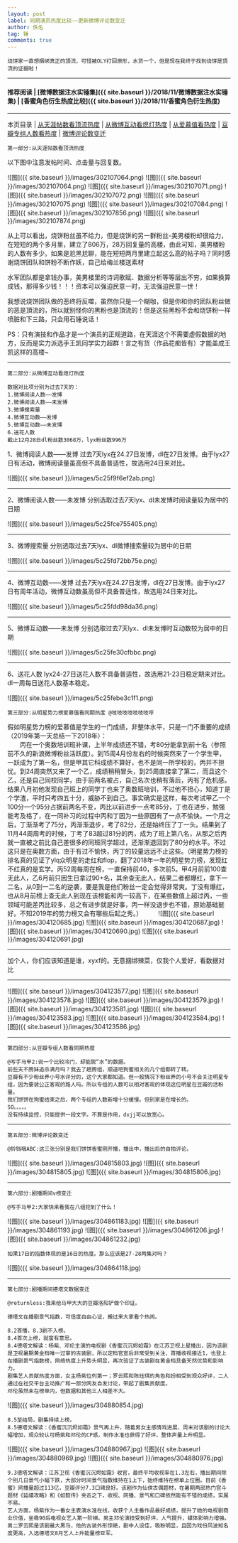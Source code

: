 ```yaml
---
layout: post
label: 同期演员热度比较——更新微博评论数变迁
author: 佚名
tag: 锤
comments: true
---
```


    烧饼家一直想捆绑真正的頂流，可惜被OLY打回原形，水货一个，但是现在我终于找到烧饼是頂流的证据啦！

---

#### 推荐阅读 | [微博数据注水实锤集]({{ site.baseurl }}/2018/11/微博数据注水实锤集) | [香蜜角色衍生热度比较]({{ site.baseurl }}/2018/11/香蜜角色衍生热度) 

---
本页目录 \| [从天涯帖数看顶流热度](#dxjjg) \| [从微博互动看熄灯热度](#dxjjb) \| [从爱慕值看热度](#dxjja) \| [豆瓣专组人数看热度](#dxjjc) \| [微博评论数变迁](#dxjjd)

<a class="anchor" name="dxjjg"></a>

    第一部分:从天涯帖数看顶流热度

以下图中注意发帖时间、点击量与回复数。

![图]({{ site.baseurl }}/images/302107064.png)
![图]({{ site.baseurl }}/images/302107064.png)
![图]({{ site.baseurl }}/images/302107071.png)
![图]({{ site.baseurl }}/images/302107072.png)
![图]({{ site.baseurl }}/images/302107075.png)
![图]({{ site.baseurl }}/images/302107084.png)
![图]({{ site.baseurl }}/images/302107856.png)
![图]({{ site.baseurl }}/images/302107874.png)


从上可以看出，烧饼粉丝虽不给力，但是烧饼的另一群粉丝-美男楼粉却很给力，在短短的两个多月里，建立了806万，28万回复量的高楼，由此可知，美男楼粉的人数有多少。如果是尬黑尬聊，能在短短两月里建立起这么高的帖子吗？同时感谢烧饼团队和饼粉不断作妖，自己给梅兰楼送素材

水军团队都是拿钱办事，美男楼里的诗词歌赋、数据分析等等层出不穷，如果换算成钱，那得多少钱！！！资本可以强迫民意一时，无法强迫民意一世！

我想说烧饼团队做的恶终将反噬，虽然你只是一个糊咖，但是你和你的团队粉丝做的恶是頂流的，所以就别怪你的黑粉也是頂流的！但是这些黑粉不会和烧饼粉一样喷脏和下三路，只会用石锤说话！

PS：只有演技和作品才是一个演员的正规道路，在天涯这个不需要虚假数据的地方，反而是实力派选手王凯同学实力超群！言之有货（作品花痴皆有）才能盖成王凯这样的高楼~

---

<a class="anchor" name="dxjjb"></a>

    第二部分:从微博互动看熄灯热度

    数据对比项分别为过去7天的： 
    1.微博阅读人数——发博 
    2.微博阅读人数——未发博 
    3.微博搜索量 
    4.微博互动数——发博 
    5.微博互动数——未发博 
    6.送花人数 
    截止12月28日dl粉丝数3068万，lyx粉丝数996万

1、微博阅读人数——发博
过去7天lyx在24.27日发博，dl在27日发博。由于lyx27日有活动，微博阅读量虽高但不具备普适性，故选用24日来对比。

![图]({{ site.baseurl }}/images/5c25f9f6ef2ab.png)

---

2、微博阅读人数——未发博
分别选取过去7天lyx、dl未发博时阅读量较为居中的日期

![图]({{ site.baseurl }}/images/5c25fce755405.png)

---

3、微博搜索量
分别选取过去7天lyx、dl微博搜索量较为居中的日期

![图]({{ site.baseurl }}/images/5c25fd72bb75e.png)

---

4、微博互动数——发博
过去7天lyx在24.27日发博，dl在27日发博。由于lyx27日有周年活动，微博互动数虽高但不具备普适性，故选用24日来对比。

![图]({{ site.baseurl }}/images/5c25fdd98da36.png)

---

5、微博互动数——未发博
分别选取过去7天lyx、dl未发博时互动数较为居中的日期

![图]({{ site.baseurl }}/images/5c25fe30cfbbc.png)

---

6、送花人数
lyx24-27日送花人数不具备普适性，故选用21-23日稳定期来对比。dl一周每日送花人数基本稳定。

![图]({{ site.baseurl }}/images/5c25febe3c1f1.png)

<a class="anchor" name="dxjja"></a>

    第三部分:从明星势力榜爱慕值看同期热度 @吱吱吱吱吱吱吱呼

假如明星势力榜的爱慕值是学生的一门成绩，非整体水平，只是一门不重要的成绩（2019年第一天总结一下2018年）：  
　　丙在一个奥数培训班补课，上半年成绩还不错，考80分能拿到前十名（参照前不久的新浪微博粉丝活跃度）。到15周4月份左右的时候突然来了一个学生甲，一跃成为了第一名，但是甲其它科成绩不算好，也不是同一所学校的，丙并不担忧。到24周突然又来了一个乙，成绩稍稍冒头，到25周直接拿了第二，而且这个乙，还是自己同校同学，由于前两名被占，自己名次也稍有落后，丙有了危机感。结果八月初他发现自己班上的同学丁也来了奥数班培训，不过他不担心，知道丁是个学渣，平时只考四五十分，威胁不到自己。事实确实是这样，每次考试甲乙一个100分一个95分占据前两名不变，丙比以前进步一点考85分，丁也在进步，勉强能考及格了，在一同补习的过程中丙和丁因为一些原因有了一点不愉快。一个月之后，丁渐渐考了75分，丙渐渐退步，考了82分，还是始终压了丁一头。结果到了11月44周周考的时候，丁考了83超过81分的丙，成为了班上第八名，从那之后丙就一直被之前比自己差很多的同班同学超过，还渐渐退回到了80分的水平。不过这只是在奥数方面，由于有过不愉快，丙丁的较量远远不止这些。（明星势力榜的排名真的见证了ylq众明星的走红和flop，翻了2018年一年的明星势力榜，发现红不红真的是玄学。丙52周每周在榜，一直保持前40，多次前5。甲4月前前100查无此人，乙6月前只因生日拿过90+名，其余查无此人，结果二者都爆红，拿下一二名，从0到一二名的逆袭，要是我是他们粉丝一定会觉得非常爽。丁没有爆红，也从8月前榜上查无此人到现在该榜能和丙一较高下，在某些数值上超过丙，一些领域可能差丙比较多，总之有进步就是好事，丙一样没退步也不错，原始基础挺好。不知2019年的势力榜又会有哪些后起之秀。）
　　
![图]({{ site.baseurl }}/images/304120685.jpg)
![图]({{ site.baseurl }}/images/304120687.jpg)
![图]({{ site.baseurl }}/images/304120690.jpg)
![图]({{ site.baseurl }}/images/304120691.jpg)

---

加个人，你们应该知道是谁，xyxf的。无意捆绑辣菜，仅我个人爱好，看数据对比

---

![图]({{ site.baseurl }}/images/304123577.jpg)
![图]({{ site.baseurl }}/images/304123578.jpg)
![图]({{ site.baseurl }}/images/304123579.jpg)
![图]({{ site.baseurl }}/images/304123581.jpg)
![图]({{ site.baseurl }}/images/304123583.jpg)
![图]({{ site.baseurl }}/images/304123584.jpg)
![图]({{ site.baseurl }}/images/304123586.jpg)

---

<a class="anchor" name="dxjjc"></a>

    第四部分:从豆瓣专组人数看同期热度
    
    @写手马甲2:说一个比较冷门，却能脱“水”的数据。
    前些天不胯妹追杀满月吗？我去了趟胯组，顺道吧狗蜜相关的几个组都转了转。
    豆瓣有不少粉丝养小号水评分的，这个大家都知道。但一般情况下粉丝养的小号不会关注明星专组，因为要装公正客观的路人吗。所以专组的人数可以相对客观的体现这位明星在豆瓣的活粉量。
    我们饼饼在狗蜜结束之后，两个专组的人数新增十分缓慢。但别家是在增长的。
    SO。。。。。
    没有持续监控，只能提供一段文字。不算是作用，dxjj可以放宽心。

---

<a class="anchor" name="dxjjd"></a>

    第五部分:微博评论数变迁
    
    @铃铛咽ABC:这三张分别是我们饼饼香蜜刚开播，播出中，播出后的自拍评论。

![图]({{ site.baseurl }}/images/304815803.jpg)
![图]({{ site.baseurl }}/images/304815805.jpg)
![图]({{ site.baseurl }}/images/304815806.jpg)


---

<a class="anchor" name="dxjjf"></a>

    第六部分:剧播期间v榜变迁
    
    @写手马甲2:大家快来看我在八组挖到了什么！

![图]({{ site.baseurl }}/images/304861183.jpg)
![图]({{ site.baseurl }}/images/304861193.jpg)
![图]({{ site.baseurl }}/images/304861206.jpg)
![图]({{ site.baseurl }}/images/304861232.jpg)

    如果17日的指数体现的是16日的热度。那么应该是27-28两集对吗？
    
![图]({{ site.baseurl }}/images/304864118.jpg)

---

<a class="anchor" name="dxjjg"></a>

    第七部分:剧播期间德塔文数据变迁
    
    @returnless:我来给马甲大大的豆瓣洛阳铲做个印证。
    
    德塔文在播剧景气指数，可信度自由心证，搬过来大家看个热闹。
    
    8.2首播，8.3剧不入榜。 
    8.4首次上榜，就蛮有意思。
    8.4德塔文解读：杨紫、邓伦主演的电视剧《香蜜沉沉烬如霜》在江苏卫视上星播出，因为该剧是卫视暑期黄金档唯一过审的古装剧，所以定档官宣后非常受到关注，首播收视接近1，也登上在播剧景气指数榜，网络热度上升势头明显，再次验证了古装剧在黄金档具备天然优势和影响力。
    剧集艺人贡献热度方面，女主杨紫位列第一；罗云熙和陈珏琪的角色和扮相受到观众好评，二人通过在社交平台主动推广和一部分网友自发讨论，带起了剧集贡献度。
    邓伦虽然未在榜单内，但数据和其他三人相差不大。
    
![图]({{ site.baseurl }}/images/304880854.jpg)

    8.5至结局，剧集持续上榜。
    8.5德塔文解读：《香蜜沉沉烬如霜》景气再上升，随着男女主感情戏进展，周末对该剧的讨论大幅增加，观众较认可杨紫和邓伦的CP感，制作水准也获得了好评，整体声量上升明显。
    
![图]({{ site.baseurl }}/images/304880967.jpg)
![图]({{ site.baseurl }}/images/304880969.jpg)
![图]({{ site.baseurl }}/images/304880976.jpg)

    9.3德塔文解读：江苏卫视《香蜜沉沉烬如霜》收官，最终平均收视率在1.3左右，播出期间除个别几日景气小幅下跌，大部分时间景气指数维持在1上下，始终维持在榜单上位圈。目前《香蜜》网播量超过113亿，豆瓣评分7.3口碑良好。该剧作为仙侠古偶题材，在暑期两部热门宫斗题材《延禧攻略》和《如懿传》夹击之下，收视、网播、景气和口碑依然能有不错的成绩，实属不易。
    艺人方面，杨紫作为一番女主表演水准在线，收获个人主番作品最好成绩，提升了她的电视剧商业价值，坐稳90后电视女艺人第一阶梯。男主邓伦演技受到好评，人气提升，媒体影响力增强。男二罗云熙是该剧最大黑马，他的古装外形惊艳，剧中人设佳，吸粉明显，且因为戏份风波知名度更高，入选德塔文8月艺人上升能量榜亚军。

